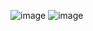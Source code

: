 ![image](https://user-images.githubusercontent.com/104212789/236594746-eae329dd-5ae0-41a6-abc9-080ccd5bf214.png)
![image](https://user-images.githubusercontent.com/104212789/236594711-c3e475bd-499d-4bbf-af01-95da90391e16.png)
